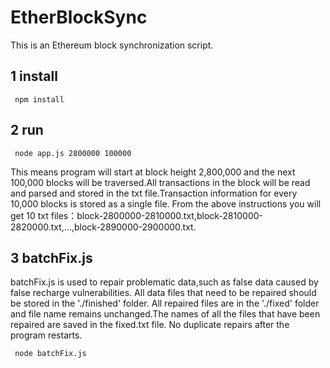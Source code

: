 # EtherBlockSync
This is an Ethereum block synchronization script.

## 1 install
     npm install
## 2 run
     node app.js 2800000 100000
This means program will start at block height 2,800,000 and the next 100,000 blocks will be traversed.All transactions in the block will be read and parsed and stored in the txt file.Transaction information for every 10,000 blocks is stored as a single file.
From the above instructions you will get 10 txt files：block-2800000-2810000.txt,block-2810000-2820000.txt,...,block-2890000-2900000.txt.

## 3 batchFix.js
batchFix.js is used to repair problematic data,such as false data caused by false recharge vulnerabilities. All data files that need to be repaired should be stored in the './finished' folder. All repaired files are in the './fixed' folder and file name remains unchanged.The names of all the files that have been repaired are saved in the fixed.txt file. No duplicate repairs after the program restarts.
     
     node batchFix.js
